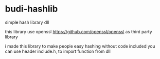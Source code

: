 # budi-hashlib
simple hash library dll

this library use openssl https://github.com/openssl/openssl as third party library

i made this library to make people easy hashing without code included
you can use header include.h, to import function from dll
